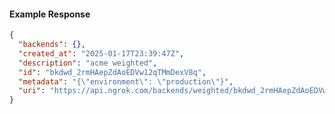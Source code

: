 <!-- Code generated for API Clients. DO NOT EDIT. -->
#### Example Response
```json
{
  "backends": {},
  "created_at": "2025-01-17T23:39:47Z",
  "description": "acme weighted",
  "id": "bkdwd_2rmHAepZdAoEDVw12qTMmDexV8q",
  "metadata": "{\"environment\": \"production\"}",
  "uri": "https://api.ngrok.com/backends/weighted/bkdwd_2rmHAepZdAoEDVw12qTMmDexV8q"
}
